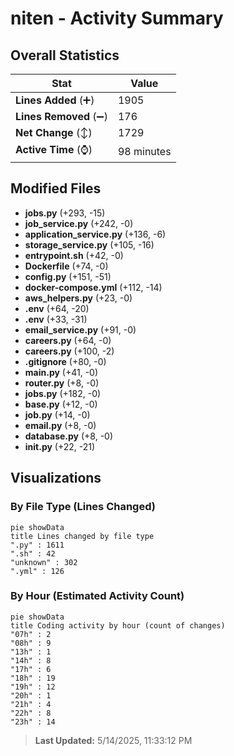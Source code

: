 # niten - Activity Summary 

## Overall Statistics

| Stat                   | Value                                                             |
| ---------------------- | ----------------------------------------------------------------- |
| **Lines Added** (➕)   | 1905                                          |
| **Lines Removed** (➖) | 176                                        |
| **Net Change** (↕)    | 1729                |
| **Active Time** (⌚)   | 98 minutes |


## Modified Files
- **jobs.py** (+293, -15)
- **job_service.py** (+242, -0)
- **application_service.py** (+136, -6)
- **storage_service.py** (+105, -16)
- **entrypoint.sh** (+42, -0)
- **Dockerfile** (+74, -0)
- **config.py** (+151, -51)
- **docker-compose.yml** (+112, -14)
- **aws_helpers.py** (+23, -0)
- **.env** (+64, -20)
- **.env** (+33, -31)
- **email_service.py** (+91, -0)
- **careers.py** (+64, -0)
- **careers.py** (+100, -2)
- **.gitignore** (+80, -0)
- **main.py** (+41, -0)
- **router.py** (+8, -0)
- **jobs.py** (+182, -0)
- **base.py** (+12, -0)
- **job.py** (+14, -0)
- **email.py** (+8, -0)
- **database.py** (+8, -0)
- **__init__.py** (+22, -21)

## Visualizations

### By File Type (Lines Changed)

```mermaid
pie showData
title Lines changed by file type
".py" : 1611
".sh" : 42
"unknown" : 302
".yml" : 126
```

### By Hour (Estimated Activity Count)

```mermaid
pie showData
title Coding activity by hour (count of changes)
"07h" : 2
"08h" : 9
"13h" : 1
"14h" : 8
"17h" : 6
"18h" : 19
"19h" : 12
"20h" : 1
"21h" : 4
"22h" : 8
"23h" : 14
```


> **Last Updated:** 5/14/2025, 11:33:12 PM